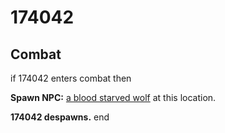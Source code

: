 # 174042







## Combat

if 174042 enters combat  then


**Spawn NPC:**  [a blood starved wolf](/npc/174116) at this location.


**174042 despawns.**
end